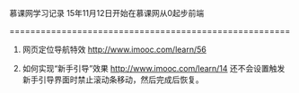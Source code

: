 慕课网学习记录
15年11月12日开始在慕课网从0起步前端

======================================================
1. 网页定位导航特效 http://www.imooc.com/learn/56

2. 如何实现“新手引导”效果 http://www.imooc.com/learn/14
	还不会设置触发新手引导界面时禁止滚动条移动，然后完成后恢复。